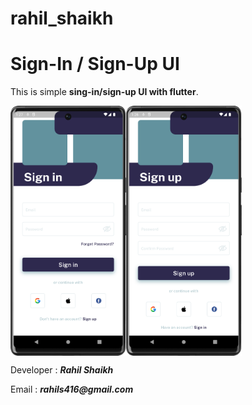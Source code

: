 # rahil_shaikh
<html>
    <h1>Sign-In / Sign-Up UI</h1>
    <p>
        This is simple <b>sing-in/sign-up UI with flutter</b>.
    </p>
    <div style="display: flex; flex-direction: row;">
        <img src="images/singin_screen.png" alt="Screen 1" width="185" height="400">
        <img src="images/singup_screen.png" alt="Screen 2" width="185" height="400">
    </div>
    <p>Developer : <b><i>Rahil Shaikh</i></b></p>
    <p>Email : <b><i>rahils416@gmail.com</i></b></p>
</html>